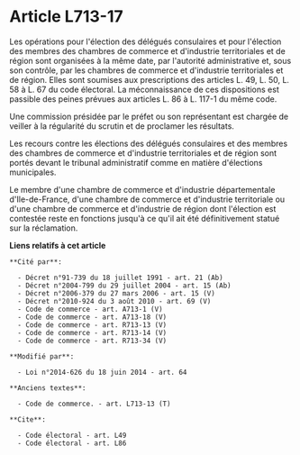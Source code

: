 # Article L713-17

Les opérations pour l'élection des délégués consulaires et pour l'élection des membres des chambres de commerce et
d'industrie territoriales et de région sont organisées à la même date, par l'autorité administrative et, sous son contrôle,
par les chambres de commerce et d'industrie territoriales et de région. Elles sont soumises aux prescriptions des articles L.
49, L. 50, L. 58 à L. 67 du code électoral. La méconnaissance de ces dispositions est passible des peines prévues aux
articles L. 86 à L. 117-1 du même code. 

Une commission présidée par le préfet ou son représentant est chargée de veiller à la régularité du scrutin et de proclamer
les résultats. 

Les recours contre les élections des délégués consulaires et des membres des chambres de commerce et d'industrie
territoriales et de région sont portés devant le tribunal administratif comme en matière d'élections municipales.

Le membre d'une chambre de commerce et d'industrie départementale d'Ile-de-France, d'une chambre de commerce et d'industrie
territoriale ou d'une chambre de commerce et d'industrie de région dont l'élection est contestée reste en fonctions jusqu'à
ce qu'il ait été définitivement statué sur la réclamation.

**Liens relatifs à cet article**

	**Cité par**:

	  - Décret n°91-739 du 18 juillet 1991 - art. 21 (Ab)
	  - Décret n°2004-799 du 29 juillet 2004 - art. 15 (Ab)
	  - Décret n°2006-379 du 27 mars 2006 - art. 15 (V)
	  - Décret n°2010-924 du 3 août 2010 - art. 69 (V)
	  - Code de commerce - art. A713-1 (V)
	  - Code de commerce - art. A713-18 (V)
	  - Code de commerce - art. R713-13 (V)
	  - Code de commerce - art. R713-14 (V)
	  - Code de commerce - art. R713-34 (V)

	**Modifié par**:

	  - Loi n°2014-626 du 18 juin 2014 - art. 64

	**Anciens textes**:

	  - Code de commerce. - art. L713-13 (T)

	**Cite**:

	  - Code électoral - art. L49
	  - Code électoral - art. L86
